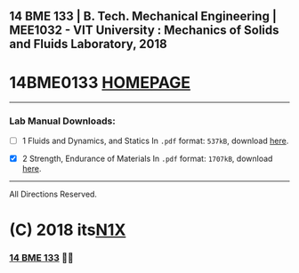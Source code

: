 ##  14 BME 133 | B. Tech. Mechanical Engineering | MEE1032 - VIT University : Mechanics of Solids and Fluids Laboratory, 2018
# 14BME0133 [HOMEPAGE](https://14bme0133.github.io)

---

### Lab Manual Downloads:

 - [ ] 1 Fluids and Dynamics, and Statics
In `.pdf` format: `537kB`, download [here](assets/manuals/0f.pdf).
 
 - [x] 2 Strength, Endurance of Materials
In `.pdf` format: `1707kB`, download [here](assets/manuals/0s.pdf).
 
---

All Directions Reserved.
# (C) 2018 its[N1X](https://N1X.site)
### [14 BME 133](https://14bme0133.github.io>) 📴🦄 
